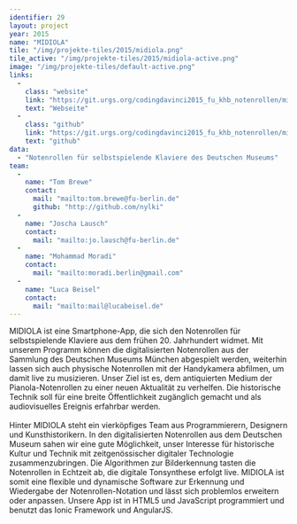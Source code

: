 ```yaml
---
identifier: 29
layout: project
year: 2015
name: "MIDIOLA"
tile: "/img/projekte-tiles/2015/midiola.png"
tile_active: "/img/projekte-tiles/2015/midiola-active.png"
image: "/img/projekte-tiles/default-active.png"
links:
  -
    class: "website"
    link: "https://git.urgs.org/codingdavinci2015_fu_khb_notenrollen/midiola"
    text: "Webseite"
  -
    class: "github"
    link: "https://git.urgs.org/codingdavinci2015_fu_khb_notenrollen/midiola"
    text: "github"
data:
  - "Notenrollen für selbstspielende Klaviere des Deutschen Museums"
team:
  -
    name: "Tom Brewe"
    contact:
      mail: "mailto:tom.brewe@fu-berlin.de"
      github: "http://github.com/nylki"
  -
    name: "Joscha Lausch"
    contact:
      mail: "mailto:jo.lausch@fu-berlin.de"
  -
    name: "Mohammad Moradi"
    contact:
      mail: "mailto:moradi.berlin@gmail.com"
  -
    name: "Luca Beisel"
    contact:
      mail: "mailto:mail@lucabeisel.de"
---
```

MIDIOLA ist eine Smartphone-App, die sich den Notenrollen für selbstspielende Klaviere aus dem frühen 20. Jahrhundert
widmet. Mit unserem Programm können die digitalisierten Notenrollen aus der Sammlung des Deutschen Museums München
abgespielt werden, weiterhin lassen sich auch physische Notenrollen mit der Handykamera abfilmen, um damit live zu
musizieren. Unser Ziel ist es, dem antiquierten Medium der Pianola-Notenrollen zu einer neuen Aktualität zu verhelfen.
Die historische Technik soll für eine breite Öffentlichkeit zugänglich gemacht und als audiovisuelles Ereignis erfahrbar
werden.<br /><br />Hinter MIDIOLA steht ein vierköpfiges Team aus Programmierern, Designern und Kunsthistorikern. In den
digitalisierten Notenrollen aus dem Deutschen Museum sahen wir eine gute Möglichkeit, unser Interesse für historische
Kultur und Technik mit zeitgenössischer digitaler Technologie zusammenzubringen. Die Algorithmen zur Bilderkennung tasten
die Notenrollen in Echtzeit ab, die digitale Tonsynthese erfolgt live. MIDIOLA ist somit eine flexible und dynamische
Software zur Erkennung und Wiedergabe der Notenrollen-Notation und lässt sich problemlos erweitern oder anpassen. Unsere
App ist in HTML5 und JavaScript programmiert und benutzt das Ionic Framework und AngularJS.